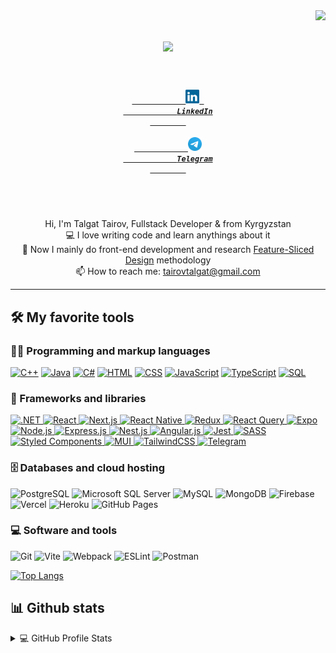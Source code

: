 <img align="right" src="https://visitor-badge.laobi.icu/badge?page_id=slice312.slice312">

<h1 align="center">
  <a href="https://git.io/typing-svg">
    <img src="https://readme-typing-svg.herokuapp.com/?lines=Hello,+There!+👋;Nice+to+meet+you!&center=true&size=30">
</a>
</h1>

<h5 align="center">
    <code>
        <a href="https://www.linkedin.com/in/talgat-tairov-402a0a1aa/" title="LinkedIn Profile">
            <img width="22" src="images/linkedin.svg"> 
            LinkedIn
        </a>
        <a href="https://t.me/slice312">
            <img width="22" src="images/telegram.png">
            Telegram
        </a>
    </code>
</h5>
<br>
<p align="center">
    Hi, I'm Talgat Tairov, Fullstack Developer & from Kyrgyzstan
    <br>
    💻 I love writing code and learn anythings about it
    <br>
    🌱 Now I mainly do front-end development and research <a href="https://feature-sliced.design">Feature-Sliced Design</a> methodology
    <br>
    📫 How to reach me: <a href="mailto: tairovtalgat@gmail.com">tairovtalgat@gmail.com</a>
    <!--  TODO: about feature sliced design -->
</p>

<hr>

<!-- icons https://ileriayo.github.io/markdown-badges/ -->

## 🛠️ My favorite tools
### 👨‍💻 Programming and markup languages
<p>
    <a href="https://github.com/search?q=user%3Aslice312+language%3Acpp"><img alt="C++" src="https://custom-icon-badges.demolab.com/badge/C++-9C033A.svg?logo=cpp2&logoColor=white"></a>
    <a href="https://github.com/search?q=user%3Aslice312+language%3Ajava"><img alt="Java" src="https://custom-icon-badges.demolab.com/badge/Java-007396.svg?logo=java&logoColor=white"></a>
    <a href="https://github.com/search?q=user%3Aslice312+language%3Acsharp"><img alt="C#" src="https://custom-icon-badges.demolab.com/badge/C%23-68217A.svg?logo=cs2&logoColor=white"></a>
    <a href="https://github.com/search?q=user%3Aslice312+language%3Ahtml"><img alt="HTML" src="https://img.shields.io/badge/HTML-E34F26.svg?logo=html5&logoColor=white"></a>
    <a href="https://github.com/search?q=user%3Aslice312+language%3Acss"><img alt="CSS" src="https://img.shields.io/badge/CSS-1572B6.svg?logo=css3&logoColor=white"></a>
    <a href="https://github.com/search?q=user%3Aslice312+language%3Ajavascript"><img alt="JavaScript" src="https://img.shields.io/badge/JavaScript-F7DF1E.svg?logo=javascript&logoColor=black"></a>
    <a href="https://github.com/search?q=user%3Aslice312+language%3AtypeScript"><img alt="TypeScript" src="https://img.shields.io/badge/TypeScript-007ACC.svg?logo=typescript&logoColor=white"></a>
    <a href="https://github.com/search?q=user%3Aslice312+language%3Asql"><img alt="SQL" src="https://custom-icon-badges.demolab.com/badge/SQL-025E8C.svg?logo=database&logoColor=white"></a>
</p>

### 🧰 Frameworks and libraries

<p>
    <a href="https://github.com/topics/dotnet?q=user%3Aslice312">
        <img alt=".NET" src="https://img.shields.io/badge/.NET-5C2D91?logo=.net&logoColor=white">
    </a>
    <a href="https://github.com/topics/react?q=user%3Aslice312">
        <img alt="React" src="https://img.shields.io/badge/React-20232a.svg?logo=react&logoColor=%2361DAFB">
    </a>
    <a href="https://github.com/topics/nexjs?q=user%3Aslice312">
        <img alt="Next.js" src="https://img.shields.io/badge/Next-black?logo=next.js&logoColor=white">
    </a>
    <a href="https://github.com/topics/react-native?q=user%3Aslice312">
        <img alt="React Native" src="https://img.shields.io/badge/react_native-%2320232a.svg?logo=react&logoColor=%2361DAFB">
    </a>
    <a href="https://github.com/topics/redux?q=user%3Aslice312">
        <img alt="Redux" src="https://img.shields.io/badge/redux-%23593d88.svg?logo=redux&logoColor=white">
    </a>
    <a href="https://github.com/topics/react-query?q=user%3Aslice312">
        <img alt="React Query" src="https://img.shields.io/badge/-React%20Query-FF4154?logo=react%20query&logoColor=white">
    </a>
    <a href="https://github.com/topics/expo?q=user%3Aslice312">
        <img alt="Expo" src="https://img.shields.io/badge/expo-1C1E24?logo=expo&logoColor=#D04A37">
    </a>
    <a href="https://github.com/topics/nodejs?q=user%3Aslice312">
        <img alt="Node.js" src="https://img.shields.io/badge/Node.js-43853D.svg?logo=node.js&logoColor=white">
    </a>
    <a href="https://github.com/topics/expressjs?q=user%3Aslice312">
        <img alt="Express.js" src="https://img.shields.io/badge/Express.js-404d59.svg?logo=express&logoColor=white">
    </a>
    <a href="https://github.com/topics/nestjs?q=user%3Aslice312">
        <img alt="Nest.js" src="https://img.shields.io/badge/nestjs-%23E0234E.svg?logo=nestjs&logoColor=white">
    </a>
    <a href="https://github.com/topics/angularjs?q=user%3Aslice312">
        <img alt="Angular.js" src="https://img.shields.io/badge/angular.js-%23E23237.svg?logo=angularjs&logoColor=white">
    </a>
    <a href="https://github.com/topics/jest?q=user%3Aslice312">
        <img alt="Jest" src="https://img.shields.io/badge/-jest-%23C21325?logo=jest&logoColor=white">
    </a>
    <a href="https://github.com/topics/sass?q=user%3Aslice312">
        <img alt="SASS" src="https://img.shields.io/badge/SASS-hotpink.svg?logo=SASS&logoColor=white">
    </a>
    <a href="https://github.com/topics/styled-components?q=user%3Aslice312">
        <img alt="Styled Components" src="https://img.shields.io/badge/styled--components-DB7093?logo=styled-components&logoColor=white">
    </a>
    <a href="https://github.com/topics/mui?q=user%3Aslice312">
        <img alt="MUI" src="https://img.shields.io/badge/MUI-%230081CB.svg?logo=mui&logoColor=white">
    </a>
    <a href="https://github.com/topics/tailwind?q=user%3Aslice312">
        <img alt="TailwindCSS" src="https://img.shields.io/badge/tailwindcss-%2338B2AC.svg?logo=tailwind-css&logoColor=white">
    </a>
    <a href="https://github.com/topics/telegram?q=user%3Aslice312">
        <img alt="Telegram" src="https://img.shields.io/badge/Telegram-2CA5E0?logo=telegram&logoColor=white">
    </a>
</p>

### 🗄️ Databases and cloud hosting
<p>
    <img alt="PostgreSQL" src="https://img.shields.io/badge/PostgreSQL-316192.svg?logo=postgresql&logoColor=white">
    <img alt="Microsoft SQL Server" src="https://img.shields.io/badge/Microsoft%20SQL%20Sever-CC2927?logo=microsoft%20sql%20server&logoColor=white">
    <img alt="MySQL" src="https://img.shields.io/badge/MySQL-00f.svg?logo=mysql&logoColor=white">
    <img alt="MongoDB" src="https://img.shields.io/badge/MongoDB-4ea94b.svg?logo=mongodb&logoColor=white">
    <img alt="Firebase" src="https://img.shields.io/badge/Firebase-039BE5?logo=Firebase&logoColor=white)">
    <img alt="Vercel" src="https://img.shields.io/badge/Vercel-000000.svg?logo=vercel&logoColor=white">
    <img alt="Heroku" src="https://img.shields.io/badge/Heroku-430098.svg?logo=heroku&logoColor=white">
    <img alt="GitHub Pages" src="https://img.shields.io/badge/GitHub%20Pages-327FC7.svg?logo=github&logoColor=white">
</p>


### 💻 Software and tools

<p>
    <img alt="Git" src="https://img.shields.io/badge/Git-F05033.svg?logo=git&logoColor=white">
    <img alt="Vite" src="https://img.shields.io/badge/vite-%23646CFF.svg?logo=vite&logoColor=white">
    <img alt="Webpack" src="https://img.shields.io/badge/webpack-%238DD6F9.svg?logo=webpack&logoColor=black">
    <img alt="ESLint" src="https://img.shields.io/badge/ESLint-4B3263?logo=eslint&logoColor=white">
    <img alt="Postman" src="https://img.shields.io/badge/Postman-FF6C37?logo=postman&logoColor=white">
</p>


[![Top Langs](https://github-readme-stats-slice312.vercel.app/api/top-langs/?username=slice312&layout=compact&count_private=true)](https://github.com/slice312/github-readme-stats)

## 📊 Github stats
<details> 
    <summary>💻 GitHub Profile Stats</summary>
    <div align=center>
      <a href="https://github.com/denvercoder1/github-readme-streak-stats" title="Go to Source">
        <img align="left" width=390 src="https://github-readme-streak-stats.herokuapp.com/?user=slice312&theme=react&border=61dafb&hide_border=true" alt="slice312" />
    </a>
    <a href="https://github.com/anuraghazra/github-readme-stats" title="Go to Source">
        <img align="right" width=390 src="https://github-readme-stats.vercel.app/api?username=slice312&show_icons=true&theme=react&border_color=61dafb&hide_border=true" />
    </a>
    </div>
    <br>
    <div align=center>
      <img src="https://activity-graph.herokuapp.com/graph?username=slice312&theme=react-dark&bg_color=20232a&hide_border=true" width="100%"/>
    </div>
</details>
